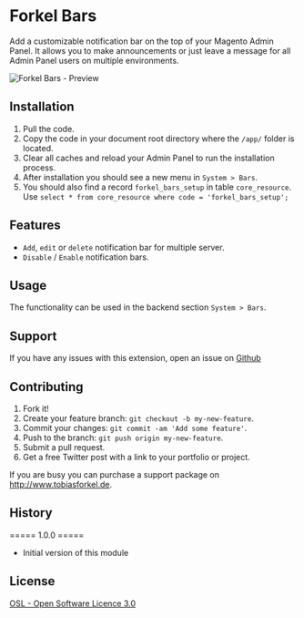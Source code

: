 # Forkel Bars
Add a customizable notification bar on the top of your Magento Admin Panel. It allows you to make announcements or just leave a message for all Admin Panel users on multiple environments.

![Forkel Bars - Preview](https://raw.githubusercontent.com/tobias-forkel/Forkel_Bars/master/preview.jpg)

## Installation
1. Pull the code.
2. Copy the code in your document root directory where the `/app/` folder is located.
4. Clear all caches and reload your Admin Panel to run the installation process.
5. After installation you should see a new menu in `System > Bars`.
6. You should also find a record `forkel_bars_setup` in table `core_resource`. Use `select * from core_resource where code = 'forkel_bars_setup';`

## Features
* `Add`, `edit` or `delete` notification bar for multiple server.
* `Disable` / `Enable` notification bars.

## Usage
The functionality can be used in the backend section `System > Bars`.

## Support
If you have any issues with this extension, open an issue on [Github](https://github.com/tobias-forkel/Forkel_Bars/issues)

## Contributing
1. Fork it!
2. Create your feature branch: `git checkout -b my-new-feature`.
3. Commit your changes: `git commit -am 'Add some feature'`.
4. Push to the branch: `git push origin my-new-feature`.
5. Submit a pull request.
6. Get a free Twitter post with a link to your portfolio or project.

If you are busy you can purchase a support package on http://www.tobiasforkel.de.

## History
===== 1.0.0 =====
* Initial version of this module

## License
[OSL - Open Software Licence 3.0](http://opensource.org/licenses/osl-3.0.php)
